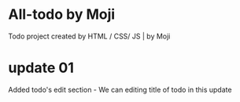 # All-todo by Moji

Todo project created by HTML / CSS/ JS | by Moji

# update 01

Added todo's edit section - We can editing title of todo in this update
